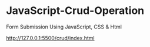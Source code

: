 # JavaScript-Crud-Operation
Form Submission Using JavaScript, CSS &amp; Html

http://127.0.0.1:5500/crud/index.html

